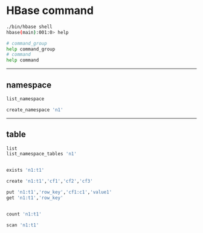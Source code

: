 # HBase command

```sh
./bin/hbase shell
hbase(main):001:0> help

# command_group
help command_group
# command
help command

```


---
## namespace
```sh
list_namespace

create_namespace 'n1'


```


---
## table
```sh
list
list_namespace_tables 'n1'


exists 'n1:t1'

create 'n1:t1','cf1','cf2','cf3'

put 'n1:t1','row_key','cf1:c1','value1'
get 'n1:t1','row_key'


count 'n1:t1'

scan 'n1:t1'



```
